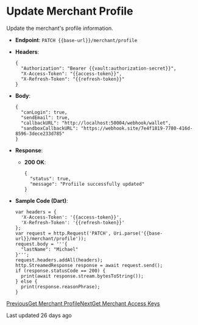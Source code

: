 # Update Merchant Profile

Update the merchant's profile information.

*   **Endpoint**: `PATCH {{base-url}}/merchant/profile`
    
*   **Headers**:

    ```
    {
      "Authorization": "Bearer {{vault:authorization-secret}}",
      "X-Access-Token": "{{access-token}}",
      "X-Refresh-Token": "{{refresh-token}}"
    }
    ```
    
*   **Body**:

    ```
    {
      "canLogin": true,
      "sendEmail": true,
      "callbackURL": "http://localhost:50004/webhook/wallet",
      "sandboxCallbackURL": "https://webhook.site/7e4f1819-7780-416d-8596-3dece233d785"
    }
    ```
    
*   **Response**:
    
    *   **200 OK**:

        ```
        {
          "status": true,
          "message": "Profiile successfully updated"
        }
        ```
        
    
*   **Sample Code (Dart)**:

    ```
    var headers = {
      'X-Access-Token': '{{access-token}}',
      'X-Refresh-Token': '{{refresh-token}}'
    };
    var request = http.Request('PATCH', Uri.parse('{{base-url}}/merchant/profile'));
    request.body = '''{
      "lastName": "Michael"
    }''';
    request.headers.addAll(headers);
    http.StreamedResponse response = await request.send();
    if (response.statusCode == 200) {
      print(await response.stream.bytesToString());
    } else {
      print(response.reasonPhrase);
    }
    ```
    

[PreviousGet Merchant Profile](/xpress-wallet-api/merchant/get-merchant-profile)[NextGet Merchant Access Keys](/xpress-wallet-api/merchant/get-merchant-access-keys)

Last updated 26 days ago